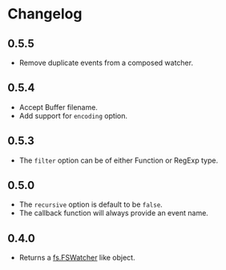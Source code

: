 # Changelog

## 0.5.5
* Remove duplicate events from a composed watcher.

## 0.5.4
* Accept Buffer filename.
* Add support for `encoding` option.

## 0.5.3
* The `filter` option can be of either Function or RegExp type.

## 0.5.0
* The `recursive` option is default to be `false`.
* The callback function will always provide an event name.

## 0.4.0
* Returns a [fs.FSWatcher](https://nodejs.org/api/fs.html#fs_class_fs_fswatcher) like object.
